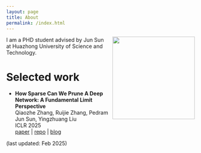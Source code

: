 ```yaml
---
layout: page
title: About
permalink: /index.html
---
```


<img style="float:right; padding-left:10px" src="images/self.jpeg" width="220" height="220">

I am a PHD student advised by Jun Sun at Huazhong University of Science and Technology. 

# Selected work

- **How Sparse Can We Prune A Deep Network: A Fundamental Limit Perspective** <br>
  Qiaozhe Zhang, Ruijie Zhang, Pedram Jun Sun, Yingzhuang Liu <br>
  ICLR 2025 <br>
    [paper](https://arxiv.org/abs/2306.05857) |
    [repo](https://github.com/QiaozheZhang/Global-One-shot-Pruning) |
    [blog](https://proceedings.neurips.cc/paper_files/paper/2024/hash/a627810151be4d13f907ac898ff7e948-Abstract-Conference.html)


(last updated: Feb 2025)
